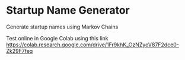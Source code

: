 # Startup Name Generator
Generate startup names using Markov Chains

Test online in Google Colab using this link https://colab.research.google.com/drive/1Fr9khK_OzNZyoV87F2dce0-Zk29F7feq
